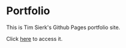 # Portfolio

This is Tim Sierk's Github Pages portfolio site.

Click [here](https://kreismit.github.io/portfolio/) to access it.

